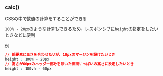 ### calc()

CSSの中で数値の計算をすることができる

`100% - 20px`のような計算もできるため、レスポンシブに`height`の指定をしたいときなどに便利

例

```css
// 親要素に高さを合わせたいが、10pxのマージンを設けたいとき
height : 100% - 20px
// 高さが60pxのヘッダー部分を除いた画面いっぱいの高さに設定したいとき
height : 100vh - 60px
```

